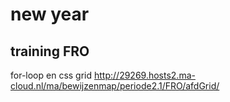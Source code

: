 # new year
## training FRO

for-loop en css grid
http://29269.hosts2.ma-cloud.nl/ma/bewijzenmap/periode2.1/FRO/afdGrid/
